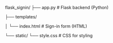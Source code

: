 flask_signin/
├── app.py            # Flask backend (Python)

├── templates/

│   └── index.html    # Sign-in form (HTML)

└── static/
    └── style.css     # CSS for styling

